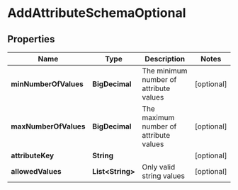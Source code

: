 

# AddAttributeSchemaOptional


## Properties

| Name | Type | Description | Notes |
|------------ | ------------- | ------------- | -------------|
|**minNumberOfValues** | **BigDecimal** | The minimum number of attribute values |  [optional] |
|**maxNumberOfValues** | **BigDecimal** | The maximum number of attribute values |  [optional] |
|**attributeKey** | **String** |  |  [optional] |
|**allowedValues** | **List&lt;String&gt;** | Only valid string values |  [optional] |



